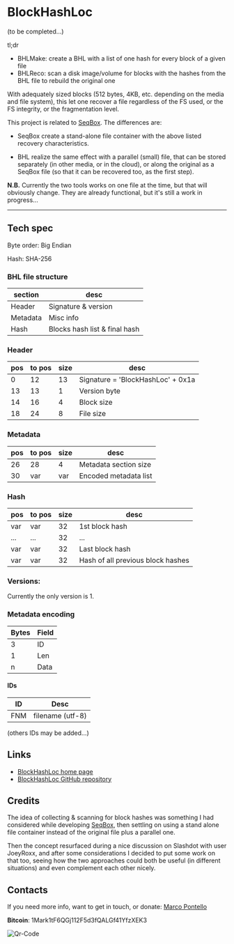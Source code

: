 # BlockHashLoc


(to be completed...)

tl;dr

 - BHLMake: create a BHL with a list of one hash for every block of a given file
 - BHLReco: scan a disk image/volume for blocks with the hashes from the BHL file to rebuild the original one

With adequately sized blocks (512 bytes, 4KB, etc. depending on the media and file system), this let one recover a file regardless of the FS used, or the FS integrity, or the fragmentation level.

This project is related to [SeqBox](https://github.com/MarcoPon/SeqBox). The differences are:

- SeqBox create a stand-alone file container with the above listed recovery characteristics.
 
- BHL realize the same effect with a parallel (small) file, that can be stored separately (in other media, or in the cloud), or along the original as a SeqBox file (so that it can be recovered too, as the first step).

**N.B.**
Currently the two tools works on one file at the time, but that will obviously change. They are already functional, but it's still a work in progress...

***

## Tech spec

Byte order: Big Endian

Hash: SHA-256

### BHL file structure

| section  | desc                          |
| -------- | ----------------------------- |
| Header   | Signature & version           |
| Metadata | Misc info                     |
| Hash     | Blocks hash list & final hash |


### Header

| pos | to pos | size | desc                              |
|---- | ---    | ---- | --------------------------------- |
|  0  |     12 |  13  | Signature = 'BlockHashLoc' + 0x1a |
| 13  |     13 |   1  | Version byte                      |
| 14  |     16 |   4  | Block size                        |
| 18  |     24 |   8  | File size                         |

### Metadata

| pos | to pos | size | desc                  |
|---- | ------ | ---- | --------------------- |
| 26  |     28 |   4  | Metadata section size |
| 30  |    var |  var | Encoded metadata list |

### Hash

| pos | to pos | size | desc                              |
|---- | ------ | ---- | --------------------------------- |
| var |    var |   32 | 1st block hash                    |
| ... |    ... |   32 | ...                               |
| var |    var |   32 | Last block hash                   |
| var |    var |   32 | Hash of all previous block hashes |


### Versions:

Currently the only version is 1.

### Metadata encoding

| Bytes | Field | 
| ----- | ----- |
|    3  | ID    |
|    1  | Len   |
|    n  | Data  |

#### IDs

| ID | Desc |
| --- | --- |
| FNM | filename (utf-8) |

(others IDs may be added...)


## Links

 - [BlockHashLoc home page](http://mark0.net/)
 - [BlockHashLoc GitHub repository](https://github.com/MarcoPon/BlockHashLoc)

## Credits

The idea of collecting & scanning for block hashes was something I had considered while developing [SeqBox](https://github.com/MarcoPon/SeqBox), then settling on using a stand alone file container instead of the original file plus a parallel one.

Then the concept resurfaced during a nice discussion on Slashdot with user JoeyRoxx, and after some considerations I decided to put some work on that too, seeing how the two approaches could both be useful (in different situations) and even complement each other nicely.

## Contacts

If you need more info, want to get in touch, or donate: [Marco Pontello](http://mark0.net/contacts-e.html)

**Bitcoin**: 1Mark1tF6QGj112F5d3fQALGf41YfzXEK3

![Qr-Code](http://mark0.net/images/qrcode.png) 